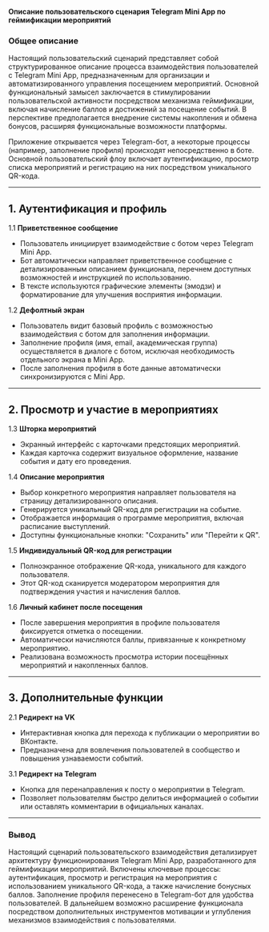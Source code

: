 **Описание пользовательского сценария Telegram Mini App по геймификации мероприятий**

### **Общее описание**

Настоящий пользовательский сценарий представляет собой структурированное описание процесса взаимодействия пользователей с Telegram Mini App, предназначенным для организации и автоматизированного управления посещением мероприятий. Основной функциональный замысел заключается в стимулировании пользовательской активности посредством механизма геймификации, включая начисление баллов и достижений за посещение событий. В перспективе предполагается внедрение системы накопления и обмена бонусов, расширяя функциональные возможности платформы.

Приложение открывается через Telegram-бот, а некоторые процессы (например, заполнение профиля) происходят непосредственно в боте. Основной пользовательский флоу включает аутентификацию, просмотр списка мероприятий и регистрацию на них посредством уникального QR-кода.

---

## **1. Аутентификация и профиль**

1.1 **Приветственное сообщение**

- Пользователь инициирует взаимодействие с ботом через Telegram Mini App.
- Бот автоматически направляет приветственное сообщение с детализированным описанием функционала, перечнем доступных возможностей и инструкцией по использованию.
- В тексте используются графические элементы (эмодзи) и форматирование для улучшения восприятия информации.

1.2 **Дефолтный экран**

- Пользователь видит базовый профиль с возможностью взаимодействия с ботом для заполнения информации.
- Заполнение профиля (имя, email, академическая группа) осуществляется в диалоге с ботом, исключая необходимость отдельного экрана в Mini App.
- После заполнения профиля в боте данные автоматически синхронизируются с Mini App.

---

## **2. Просмотр и участие в мероприятиях**

1.3 **Шторка мероприятий**

- Экранный интерфейс с карточками предстоящих мероприятий.
- Каждая карточка содержит визуальное оформление, название события и дату его проведения.

1.4 **Описание мероприятия**

- Выбор конкретного мероприятия направляет пользователя на страницу детализированного описания.
- Генерируется уникальный QR-код для регистрации на событие.
- Отображается информация о программе мероприятия, включая расписание выступлений.
- Доступны функциональные кнопки: "Сохранить" или "Перейти к QR".

1.5 **Индивидуальный QR-код для регистрации**

- Полноэкранное отображение QR-кода, уникального для каждого пользователя.
- Этот QR-код сканируется модератором мероприятия для подтверждения участия и начисления баллов.

1.6 **Личный кабинет после посещения**

- После завершения мероприятия в профиле пользователя фиксируется отметка о посещении.
- Автоматически начисляются баллы, привязанные к конкретному мероприятию.
- Реализована возможность просмотра истории посещённых мероприятий и накопленных баллов.

---

## **3. Дополнительные функции**

2.1 **Редирект на VK**

- Интерактивная кнопка для перехода к публикации о мероприятии во ВКонтакте.
- Предназначена для вовлечения пользователей в сообщество и повышения узнаваемости событий.

3.1 **Редирект на Telegram**

- Кнопка для перенаправления к посту о мероприятии в Telegram.
- Позволяет пользователям быстро делиться информацией о событии или оставлять комментарии в официальных каналах.

---

### **Вывод**

Настоящий сценарий пользовательского взаимодействия детализирует архитектуру функционирования Telegram Mini App, разработанного для геймификации мероприятий. Включены ключевые процессы: аутентификация, просмотр и регистрация на мероприятия с использованием уникального QR-кода, а также начисление бонусных баллов. Заполнение профиля перенесено в Telegram-бот для удобства пользователей. В дальнейшем возможно расширение функционала посредством дополнительных инструментов мотивации и углубления механизмов взаимодействия с пользователями.